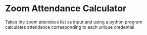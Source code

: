 # Zoom Attendance Calculator

Takes the zoom attendees list as input and using a python program calculates attendance corresponding to each unique credential. 
